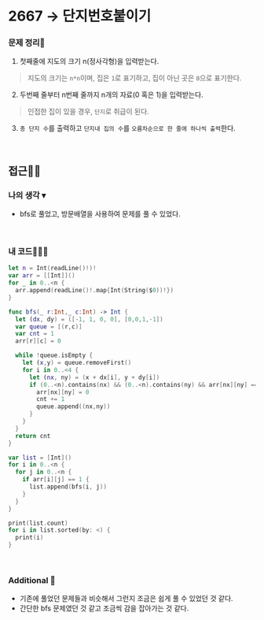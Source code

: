 # 2667 → 단지번호붙이기
### 문제 정리📝
1. 첫째줄에 지도의 크기 n(정사각형)을 입력받는다.
>  지도의 크기는 `n*n`이며, 집은 `1`로 표기하고, 집이 아닌 곳은 `0`으로 표기한다.
2. 두번째 줄부터 n번째 줄까지 n개의 자료(0 혹은 1)을 입력받는다.
>  인접한 집이 있을 경우, `단지`로 취급이 된다.
3. `총 단지 수`를 출력하고 `단지내 집의 수`를 `오름차순으로 한 줄에 하나씩 출력`한다.

</br>

## 접근🚶🏻
### 나의 생각 ▾
- bfs로 풀었고, 방문배열을 사용하여 문제를 풀 수 있었다.

</br>

### 내 코드👨🏻‍💻
```swift
let n = Int(readLine()!)!
var arr = [[Int]]()
for _ in 0..<n {
  arr.append(readLine()!.map{Int(String($0))!}) 
}

func bfs(_ r:Int,_ c:Int) -> Int {
  let (dx, dy) = ([-1, 1, 0, 0], [0,0,1,-1])
  var queue = [(r,c)]
  var cnt = 1
  arr[r][c] = 0

  while !queue.isEmpty {
    let (x,y) = queue.removeFirst()
    for i in 0..<4 {
      let (nx, ny) = (x + dx[i], y + dy[i])
      if (0..<n).contains(nx) && (0..<n).contains(ny) && arr[nx][ny] == 1 {
        arr[nx][ny] = 0
        cnt += 1
        queue.append((nx,ny))
      }
    }
  }
  return cnt
}

var list = [Int]()
for i in 0..<n {
  for j in 0..<n {
    if arr[i][j] == 1 {
      list.append(bfs(i, j))
    }
  }
}

print(list.count)
for i in list.sorted(by: <) {
  print(i)
}
```

</br>

### Additional 📂
- 기존에 풀었던 문제들과 비슷해서 그런지 조금은 쉽게 풀 수 있었던 것 같다.
- 간단한 bfs 문제였던 것 같고 조금씩 감을 잡아가는 것 같다.
